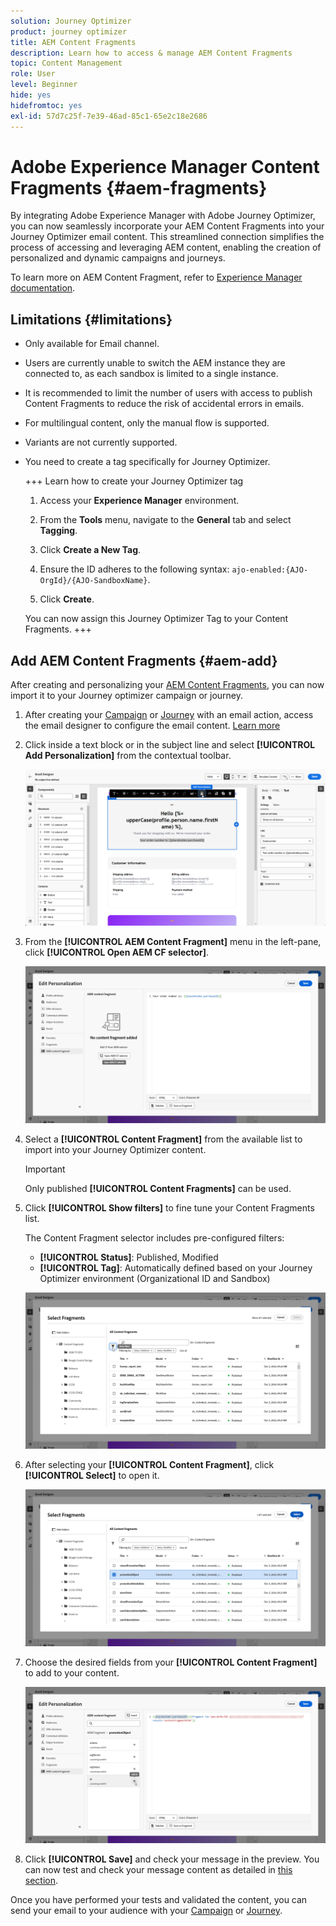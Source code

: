 ```yaml
---
solution: Journey Optimizer
product: journey optimizer
title: AEM Content Fragments
description: Learn how to access & manage AEM Content Fragments
topic: Content Management
role: User
level: Beginner
hide: yes
hidefromtoc: yes
exl-id: 57d7c25f-7e39-46ad-85c1-65e2c18e2686
---
```

# Adobe Experience Manager Content Fragments {#aem-fragments}

By integrating Adobe Experience Manager with Adobe Journey Optimizer, you can now seamlessly incorporate your AEM Content Fragments into your Journey Optimizer email content. This streamlined connection simplifies the process of accessing and leveraging AEM content, enabling the creation of personalized and dynamic campaigns and journeys.

To learn more on AEM Content Fragment, refer to [Experience Manager documentation](https://experienceleague.adobe.com/en/docs/experience-manager-cloud-service/content/sites/authoring/fragments/content-fragments).

## Limitations {#limitations}

* Only available for Email channel.

* Users are currently unable to switch the AEM instance they are connected to, as each sandbox is limited to a single instance.

* It is recommended to limit the number of users with access to publish Content Fragments to reduce the risk of accidental errors in emails.

* For multilingual content, only the manual flow is supported.

* Variants are not currently supported.

* You need to create a tag specifically for Journey Optimizer.

    +++ Learn how to create your Journey Optimizer tag

    1. Access your **Experience Manager** environment.

    1. From the **Tools** menu, navigate to the **General** tab and select **Tagging**.

    1. Click **Create a New Tag**.

    1. Ensure the ID adheres to the following syntax: `ajo-enabled:{AJO-OrgId}/{AJO-SandboxName}`.

    1. Click **Create**. 

    You can now assign this Journey Optimizer Tag to your Content Fragments.
    +++

## Add AEM Content Fragments {#aem-add}

After creating and personalizing your [AEM Content Fragments](https://experienceleague.adobe.com/en/docs/experience-manager-cloud-service/content/sites/authoring/fragments/content-fragments), you can now import it to your Journey optimizer campaign or journey.

1. After creating your [Campaign](../email/create-email.md) or [Journey](../email/create-email.md) with an email action, access the email designer to configure the email content. [Learn more](../email/get-started-email-design.md)

1. Click inside a text block or in the subject line and select **[!UICONTROL Add Personalization]** from the contextual toolbar.

    ![](assets/aem_campaign_2.png)

1. From the **[!UICONTROL AEM Content Fragment]** menu in the left-pane, click **[!UICONTROL Open AEM CF selector]**.

    ![](assets/aem_campaign_3.png)

1. Select a **[!UICONTROL Content Fragment]** from the available list to import into your Journey Optimizer content. 

    >[!IMPORTANT]
    >
    >Only published **[!UICONTROL Content Fragments]** can be used. 

1. Click **[!UICONTROL Show filters]** to fine tune your Content Fragments list. 

    The Content Fragment selector includes pre-configured filters:

    * **[!UICONTROL Status]**: Published, Modified
    * **[!UICONTROL Tag]**: Automatically defined based on your Journey Optimizer environment (Organizational ID and Sandbox)

    ![](assets/aem_campaign_4.png)

1. After selecting your **[!UICONTROL Content Fragment]**, click **[!UICONTROL Select]** to open it.

    ![](assets/aem_campaign_5.png)

1. Choose the desired fields from your **[!UICONTROL Content Fragment]** to add to your content.

    ![](assets/aem_campaign_6.png)

1. Click **[!UICONTROL Save]** and check your message in the preview. You can now test and check your message content as detailed in [this section](preview.md).

Once you have performed your tests and validated the content, you can send your email to your audience with your [Campaign](../campaigns/review-activate-campaign.md) or [Journey](../building-journeys/publishing-the-journey.md).
